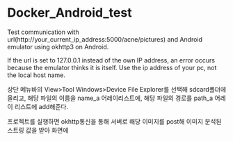 # Docker_Android_test

Test communication with url(http://your_current_ip_address:5000/acne/pictures) and 
Android emulator using okhttp3 on Android. 

If the url is set to 127.0.0.1 instead of the own IP address, 
an error occurs because the emulator thinks it is itself. Use the ip address of your pc, not the local host name.

상단 메뉴바의 View>Tool Windows>Device File Explorer를 선택해 sdcard폴더에 올리고, 해당 파일의 이름을 name_a 어레이리스트에, 해당 파일의 경로를 path_a 어레이 리스트에 add해준다.

프로젝트를 실행하면 okhttp통신을 통해 서버로 해당 이미지를 post해 이미지 분석된 스트링 값을 받아 화면에 
